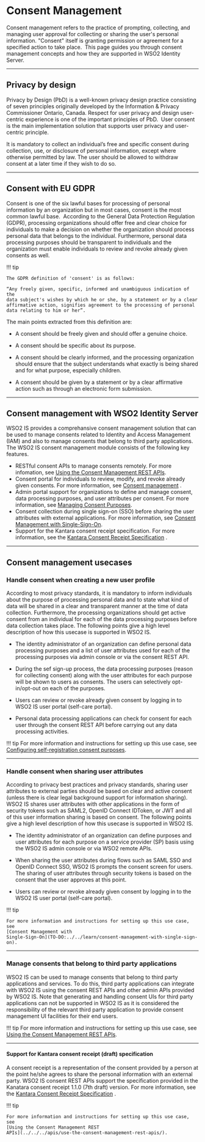 # Consent Management

Consent management refers to the practice of prompting, collecting, and
managing user approval for collecting or sharing the user's personal
information. "Consent" itself is granting permission or agreement for a
specified action to take place.  This page guides you through consent
management concepts and how they are supported in WSO2 Identity Server.

---

## Privacy by design

Privacy by Design (PbD) is a well-known privacy design practice
consisting of seven principles originally developed by the Information &
Privacy Commissioner Ontario, Canada. Respect for user privacy and
design user-centric experience is one of the important principles of
PbD.  User consent is the main implementation solution that supports
user privacy and user-centric principle.

It is mandatory to collect an individual’s free and specific consent
during collection, use, or disclosure of personal information, except
where otherwise permitted by law. The user should be allowed to withdraw
consent at a later time if they wish to do so.

---

## Consent with EU GDPR

Consent is one of the six lawful bases for processing of personal
information by an organization but in most cases, consent is the most
common lawful base.  According to the General Data Protection Regulation
(GDPR), processing organizations should offer free and clear choice for
individuals to make a decision on whether the organization should
process personal data that belongs to the individual. Furthermore,
personal data processing purposes should be transparent to individuals
and the organization must enable individuals to review and revoke
already given consents as well.

!!! tip
    
    The GDPR definition of 'consent' is as follows:
    
    “Any freely given, specific, informed and unambiguous indication of the
    data subject's wishes by which he or she, by a statement or by a clear
    affirmative action, signifies agreement to the processing of personal
    data relating to him or her”.
    

The main points extracted from this definition are:

-   A consent should be freely given and should offer a genuine choice.

-   A consent should be specific about its purpose.

-   A consent should be clearly informed, and the processing
    organization should ensure that the subject understands what exactly
    is being shared and for what purpose, especially children.

-   A consent should be given by a statement or by a clear affirmative
    action such as through an electronic form submission.

---

## Consent management with WSO2 Identity Server

WSO2 IS provides a comprehansive consent management solution that can be
used to manage consents related to Identity and Access Management (IAM)
and also to manage consents that belong to third party applications.
The WSO2 IS consent management module consists of the following key
features.

-   RESTful consent APIs to manage consents remotely. For more
    infomation, see [Using the Consent Management REST
    APIs](../../../apis/use-the-consent-management-rest-apis/).
-   Consent portal for individuals to review, modify, and revoke already
    given consents. For more information, see [Consent management](../../../guides/my-account/my-account#consent-management)
    .
-   Admin portal support for organizations to define and manage consent,
    data processing purposes, and user attributes per consent. For more
    information, see [Managing Consent
    Purposes](TO-DO:../../learn/managing-consent-purposes).
-   Consent collection during single sign-on (SSO) before sharing the
    user attributes with external applications. For more information,
    see [Consent Management with
    Single-Sign-On](TO-DO:../../learn/consent-management-with-single-sign-on).
-   Support for the Kantara consent receipt specification. For more
    information, see the [Kantara Consent Receipt
    Specification](https://kantarainitiative.org/confluence/display/infosharing/Consent+Receipt+Specification)
    .

---

## Consent management usecases

### Handle consent when creating a new user profile

According to most privacy standards, it is mandatory to inform
individuals about the purpose of processing personal data and to state
what kind of data will be shared in a clear and transparent manner at
the time of data collection. Furthermore, the processing organizations
should get active consent from an individual for each of the data
processing purposes before data collection takes place. The following
points give a high level description of how this usecase is supported in
WSO2 IS.

-   The identity administrator of an organization can define personal
    data processing purposes and a list of user attributes used for each
    of the processing purposes via admin console or via the consent REST
    API.

-   During the sef sign-up process, the data processing purposes (reason
    for collecting consent) along with the user attributes for each
    purpose will be shown to users as consents. The users can
    selectively opt-in/opt-out on each of the purposes.

-   Users can review or revoke already given consent by logging in to
    WSO2 IS user portal (self-care portal).

-   Personal data processing applications can check for consent for each
    user through the consent REST API before carrying out any data
    processing activities.

!!! tip
    For more information and instructions for setting up this use case, see
    [Configuring self-registration consent
    purposes](../../../guides/identity-lifecycles/self-registration-workflow/).
    
---

### Handle consent when sharing user attributes

According to privacy best practices and privacy standards, sharing user
attributes to external parties should be based on clear and active
consent (unless there is clear legal background support for information
sharing). WSO2 IS shares user attributes with other applications in the
form of security tokens such as SAML2, OpenID Connect IDToken, or JWT
and all of this user information sharing is based on consent. The
following points give a high level description of how this usecase is
supported in WSO2 IS.

-   The identity administrator of an organization can define purposes
    and user attributes for each purpose on a service provider (SP)
    basis using the WSO2 IS admin console or via WSO2 remote APIs.

-   When sharing the user attributes during flows such as SAML SSO and
    OpenID Connect SSO, WSO2 IS prompts the consent screen for users.
    The sharing of user attributes through security tokens is based on
    the consent that the user approves at this point.

-   Users can review or revoke already given consent by logging in to
    the WSO2 IS user portal (self-care portal).

!!! tip
    
    For more information and instructions for setting up this use case, see
    [Consent Management with
    Single-Sign-On](TO-DO:../../learn/consent-management-with-single-sign-on).

---

### Manage consents that belong to third party applications

WSO2 IS can be used to manage consents that belong to third party
applications and services. To do this, third party applications can
integrate with WSO2 IS using the consent REST APIs and other admin APIs
provided by WSO2 IS. Note that generating and handling consent UIs for
third party applications can not be supported in WSO2 IS as it is
considered the responsibility of the relevant third party application to
provide consent management UI facilities for their end users.

!!! tip For more information and instructions for setting up this use
    case, see [Using the Consent Management REST
    APIs](../../../apis/use-the-consent-management-rest-apis/).

---

#### Support for Kantara consent receipt (draft) specification

A consent receipt is a representation of the consent provided by a
person at the point he/she agrees to share the personal information with
an external party. WSO2 IS consent REST APIs support the specification
provided in the Kanatara consent receipt 1.1.0 (7th draft) version. For
more information, see the [Kantara Consent Receipt
Specification](https://kantarainitiative.org/confluence/display/infosharing/Consent+Receipt+Specification)
.

!!! tip
    
    For more information and instructions for setting up this use case, see
    [Using the Consent Management REST
    APIs](../../../apis/use-the-consent-management-rest-apis/).
    
